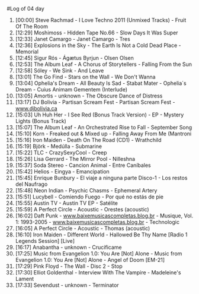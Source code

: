 #Log of 04 day

1. [00:00] Steve Rachmad - I Love Techno 2011 (Unmixed Tracks) - Fruit Of The Room
1. [12:29] Moshimoss - Hidden Tape No.66 - Slow Days It Was Super
1. [12:33] Janet Camargo - Janet Camargo - Tres
1. [12:36] Explosions in the Sky - The Earth Is Not a Cold Dead Place - Memorial
1. [12:45] Sigur Rós - Ágætus Byrjun - Olsen Olsen
1. [12:53] The Album Leaf - A Chorus of Storytellers - Falling From the Sun
1. [12:58] Sóley - We Sink - And Leave
1. [13:01] The Go Find - Stars on the Wall - We Don't Wanna
1. [13:04] Ophelia's Dream - All Beauty Is Sad - Stabat Mater - Ophelia´s Dream - Cuius Animam Gementem (Interlude)
1. [13:05] Amortis - unknown - The Obscure Dance of Distress
1. [13:17] DJ Bolivia - Partisan Scream Fest - Partisan Scream Fest - www.djbolivia.ca
1. [15:03] Uh Huh Her - I See Red (Bonus Track Version) - EP - Mystery Lights (Bonus Track)
1. [15:07] The Album Leaf - An Orchestrated Rise to Fall - September Song
1. [15:10] Korn - Freaked out & Mixed up - Falling Away From Me (Mantroni
1. [15:16] Iron Maiden - Death On The Road (CD1) - Wrathchild
1. [15:19] Björk - Medúlla - Submarine
1. [15:22] TLC - CrazySexyCool - Creep
1. [15:26] Lisa Gerrard - The Mirror Pool - Nilleshna
1. [15:37] Soda Stereo - Cancion Animal - Entre Caníbales
1. [15:42] Helios - Eingya - Emancipation
1. [15:45] Enrique Bunbury - El viaje a ninguna parte Disco-1 - Los restos del Naufrago
1. [15:48] Neon Indian - Psychic Chasms - Ephemeral Artery
1. [15:51] Lucybell - Comiendo Fuego - Por qué no estás de pie
1. [15:55] Austin TV - Austin TV EP - Satélite
1. [15:59] A Perfect Circle - Acoustic - Orestes (acoustic)
1. [16:02] Daft Punk - www.baixemusicascompletas.blog.br - Musique, Vol. 1: 1993-2005 - www.baixemusicascompletas.blog.br - Technologic
1. [16:05] A Perfect Circle - Acoustic - Thomas (acoustic)
1. [16:10] Iron Maiden - Different World - Hallowed Be Thy Name [Radio 1 Legends Session] [Live]
1. [16:17] Anabantha - unknown - Crucificame
1. [17:25] Music from Evangelion 1.0: You Are [Not] Alone - Music from Evangelion 1.0: You Are [Not] Alone - Angel of Doom [EM-21]
1. [17:29] Pink Floyd - The Wall - Disc 2 - Stop
1. [17:30] Elliot Goldenthal - Interview With The Vampire - Madeleine's Lament
1. [17:33] Sevendust - unknown - Terminator
